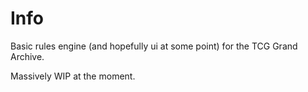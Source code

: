 # Info
Basic rules engine (and hopefully ui at some point) for the TCG Grand Archive.

Massively WIP at the moment.
